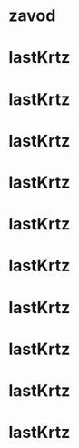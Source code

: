 # zavod
# lastKrtz
# lastKrtz
# lastKrtz
# lastKrtz
# lastKrtz
# lastKrtz
# lastKrtz
# lastKrtz
# lastKrtz
# lastKrtz
